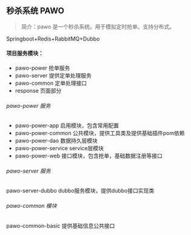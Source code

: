 ## 秒杀系统 PAWO
> 简介：pawo 是一个秒杀系统。用于模拟定时抢单。支持分布式。

Springboot+Redis+RabbitMQ+Dubbo


#### 项目服务模块：

- pawo-power 抢单服务
- pawo-server 提供定单处理服务
- pawo-common 定单处理接口
- response 页面部分

###### pawo-power 服务

- pawo-power-app 启用模块，包含常用配置
- pawo-power-common  公共模块，提供工具类及提供基础插件pom依赖
- pawo-power-dao  数据持久层模块
- pawo-power-service  service层模块
- pawo-power-web  接口模块，包含抢单，基础数据注册等接口

###### pawo-server 服务
pawo-server-dubbo dubbo服务模块，提供dubbo接口实现类


###### pawo-common 模块
pawo-common-basic 提供基础信息公共接口



